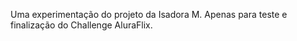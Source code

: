Uma experimentação do projeto da Isadora M. Apenas para teste e finalização do Challenge AluraFlix.

